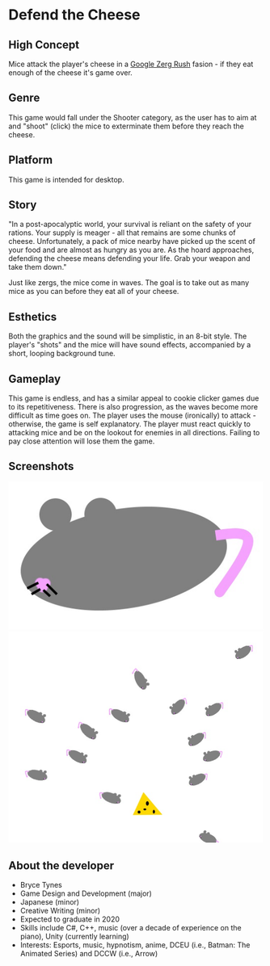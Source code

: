 # Defend the Cheese
## High Concept
Mice attack the player's cheese in a [Google Zerg Rush](https://www.google.com/search?q=zerg+rush&rlz=1C1GCEB_enUS761US761&oq=zerg+rush&aqs=chrome.0.69i59j0l5.1359j0j7&sourceid=chrome&ie=UTF-8)
fasion - if they eat enough of the cheese it's game over.
## Genre
This game would fall under the Shooter category, as the user has to aim at and "shoot" (click) the mice to exterminate them before they reach the cheese.
## Platform
This game is intended for desktop.
## Story
"In a post-apocalyptic world, your survival is reliant on the safety of your rations. Your supply is meager -
all that remains are some chunks of cheese. Unfortunately, a pack of mice nearby have picked up the scent of your food
and are almost as hungry as you are. As the hoard approaches, defending the cheese means defending your life. Grab your weapon and take them down."

Just like zergs, the mice come in waves. The goal is to take out as many mice as you can before they eat all of your cheese.
## Esthetics
Both the graphics and the sound will be simplistic, in an 8-bit style. The player's "shots" and the mice will have sound effects, accompanied by a short, looping background tune.
## Gameplay
This game is endless, and has a similar appeal to cookie clicker games due to its repetitiveness. There is also progression, as the waves become more difficult as time goes on. The player uses the mouse (ironically) to attack - otherwise, the game is self explanatory. The player must react quickly to attacking mice and be on the lookout for enemies in all directions. Failing to pay close attention will lose them the game.
## Screenshots
![alt text](https://github.com/blt7138/IGME-230/blob/master/mouse.jpg "Mouse")
![alt text](https://github.com/blt7138/IGME-230/blob/master/defendthecheese.jpg "Defend the cheese!")
## About the developer
* Bryce Tynes
* Game Design and Development (major)
* Japanese (minor)
* Creative Writing (minor)
* Expected to graduate in 2020
* Skills include C#, C++, music (over a decade of experience on the piano), Unity (currently learning)
* Interests: Esports, music, hypnotism, anime, DCEU (i.e., Batman: The Animated Series) and DCCW (i.e., Arrow)
